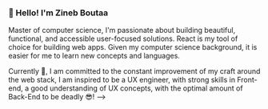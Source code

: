 <h3>👋 Hello! I'm Zineb Boutaa</h3>

<div> Master of computer science, I'm passionate about building beautiful, functional, and accessible user-focused solutions. React is my tool of choice for building web apps. Given my computer science background, it is easier for me to learn new concepts and languages. 

Currently 🌱, I am committed to the constant improvement of my craft around the web stack, I am inspired to be a UX engineer, with strong skills in Front-end, a good understanding of UX concepts, with the optimal amount of Back-End to be deadly 😎! -->

<!-- <h3 align="center">👋 Hello! I'm Zineb Boutaa</h3>

<div align="center">
Software engineer graduate 🎓, inspired to be a UX engineer 👩‍💻, I speak both design 🎨 and code 💻, I am passionate about bringing creative design solutions to life with keeping user experience and accessibility always in mind.-->

<!-- Check my [pixel perfect projects](https://github.com/zineb-Bou/my-pixel-perfect-projects)   -->
<!--My 👉 coding [playlist](https://www.youtube.com/playlist?list=PL7lFQotx1z17zO88RlD5NiWQdLcBypjes) 🎻💻-->
<!-- Find me on 👉 [Frontend mentor](https://www.frontendmentor.io/profile/zineb-Bou) -->
<!--
**zineb-Bou/zineb-Bou** is a ✨ _special_ ✨ repository because its `README.md` (this file) appears on your GitHub profile.

Here are some ideas to get you started:

- 🔭 I’m currently working on ...
- 🌱 I’m currently learning ...
- 👯 I’m looking to collaborate on ...
- 🤔 I’m looking for help with ...
- 💬 Ask me about ...
- 📫 How to reach me: ...
- 😄 Pronouns: ...
- ⚡ Fun fact: ...
-->
